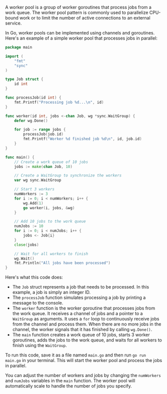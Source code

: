 A worker pool is a group of worker goroutines that process jobs from a work queue. The worker pool pattern is commonly used to parallelize CPU-bound work or to limit the number of active connections to an external service.

In Go, worker pools can be implemented using channels and goroutines. Here's an example of a simple worker pool that processes jobs in parallel:

```go
package main

import (
	"fmt"
	"sync"
)

type Job struct {
	id int
}

func processJob(id int) {
	fmt.Printf("Processing job %d...\n", id)
}

func worker(id int, jobs <-chan Job, wg *sync.WaitGroup) {
	defer wg.Done()

	for job := range jobs {
		processJob(job.id)
		fmt.Printf("Worker %d finished job %d\n", id, job.id)
	}
}

func main() {
	// Create a work queue of 10 jobs
	jobs := make(chan Job, 10)

	// Create a WaitGroup to synchronize the workers
	var wg sync.WaitGroup

	// Start 3 workers
	numWorkers := 3
	for i := 0; i < numWorkers; i++ {
		wg.Add(1)
		go worker(i, jobs, &wg)
	}

	// Add 10 jobs to the work queue
	numJobs := 10
	for i := 0; i < numJobs; i++ {
		jobs <- Job{i}
	}
	close(jobs)

	// Wait for all workers to finish
	wg.Wait()
	fmt.Println("All jobs have been processed")
}
```

Here's what this code does:

- The `Job` struct represents a job that needs to be processed. In this example, a job is simply an integer ID.
- The `processJob` function simulates processing a job by printing a message to the console.
- The `worker` function is the worker goroutine that processes jobs from the work queue. It receives a channel of jobs and a pointer to a `WaitGroup` as arguments. It uses a `for` loop to continuously receive jobs from the channel and process them. When there are no more jobs in the channel, the worker signals that it has finished by calling `wg.Done()`.
- The `main` function creates a work queue of 10 jobs, starts 3 worker goroutines, adds the jobs to the work queue, and waits for all workers to finish using the `WaitGroup`.

To run this code, save it as a file named `main.go` and then run `go run main.go` in your terminal. This will start the worker pool and process the jobs in parallel.

You can adjust the number of workers and jobs by changing the `numWorkers` and `numJobs` variables in the `main` function. The worker pool will automatically scale to handle the number of jobs you specify.